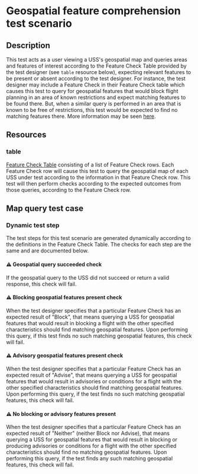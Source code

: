 # Geospatial feature comprehension test scenario

## Description

This test acts as a user viewing a USS's geospatial map and queries areas and features of interest according to the Feature Check Table provided by the test designer (see `table` resource below), expecting relevant features to be present or absent according to the test designer.  For instance, the test designer may include a Feature Check in their Feature Check table which causes this test to query for geospatial features that would block flight planning in an area of known restrictions and expect matching features to be found there.  But, when a similar query is performed in an area that is known to be free of restrictions, this test would be expected to find no matching features there.  More information may be seen [here](https://github.com/interuss/tsc/pull/7).

## Resources

### table

[Feature Check Table](../../../resources/interuss/geospatial_map/feature_check_table.py) consisting of a list of Feature Check rows.  Each Feature Check row will cause this test to query the geospatial map of each USS under test according to the information in that Feature Check row.  This test will then perform checks according to the expected outcomes from those queries, according to the Feature Check row.

## Map query test case

### Dynamic test step

The test steps for this test scenario are generated dynamically according to the definitions in the Feature Check Table.  The checks for each step are the same and are documented below.

#### ⚠️ Geospatial query succeeded check

If the geospatial query to the USS did not succeed or return a valid response, this check will fail.

#### ⚠️ Blocking geospatial features present check

When the test designer specifies that a particular Feature Check has an expected result of "Block", that means querying a USS for geospatial features that would result in blocking a flight with the other specified characteristics should find matching geospatial features.  Upon performing this query, if this test finds no such matching geospatial features, this check will fail.

#### ⚠️ Advisory geospatial features present check

When the test designer specifies that a particular Feature Check has an expected result of "Advise", that means querying a USS for geospatial features that would result in advisories or conditions for a flight with the other specified characteristics should find matching geospatial features.  Upon performing this query, if the test finds no such matching geospatial features, this check will fail.

#### ⚠️ No blocking or advisory features present

When the test designer specifies that a particular Feature Check has an expected result of "Neither" (neither Block nor Advise), that means querying a USS for geospatial features that would result in blocking or producing advisories or conditions for a flight with the other specified characteristics should find no matching geospatial features.  Upon performing this query, if the test finds any such matching geospatial features, this check will fail.
